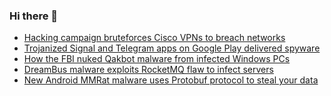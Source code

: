 ### Hi there 👋

<!--START_SECTION:feed-->
* [Hacking campaign bruteforces Cisco VPNs to breach networks](https://www.bleepingcomputer.com/news/security/hacking-campaign-bruteforces-cisco-vpns-to-breach-networks/)
* [Trojanized Signal and Telegram apps on Google Play delivered spyware](https://www.bleepingcomputer.com/news/security/trojanized-signal-and-telegram-apps-on-google-play-delivered-spyware/)
* [How the FBI nuked Qakbot malware from infected Windows PCs](https://www.bleepingcomputer.com/news/security/how-the-fbi-nuked-qakbot-malware-from-infected-windows-pcs/)
* [DreamBus malware exploits RocketMQ flaw to infect servers](https://www.bleepingcomputer.com/news/security/dreambus-malware-exploits-rocketmq-flaw-to-infect-servers/)
* [New Android MMRat malware uses Protobuf protocol to steal your data](https://www.bleepingcomputer.com/news/security/new-android-mmrat-malware-uses-protobuf-protocol-to-steal-your-data/)
<!--END_SECTION:feed-->

<!--
**frankenk/frankenk** is a ✨ _special_ ✨ repository because its `README.md` (this file) appears on your GitHub profile.

Here are some ideas to get you started:

- 🔭 I’m currently working on ...
- 🌱 I’m currently learning ...
- 👯 I’m looking to collaborate on ...
- 🤔 I’m looking for help with ...
- 💬 Ask me about ...
- 📫 How to reach me: ...
- 😄 Pronouns: ...
- ⚡ Fun fact: ...
-->




